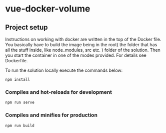# vue-docker-volume

## Project setup

Instructions on working with docker are written in the top of the Docker file.
You basically have to build the image being in the root( the folder that has all the stuff inside, like node_modules, src etc. ) folder of the solution.
Then you start the container in one of the modes provided. For details see Dockerfile.

To run the solution locally execute the commands below:

```
npm install
```

### Compiles and hot-reloads for development
```
npm run serve
```

### Compiles and minifies for production
```
npm run build
```